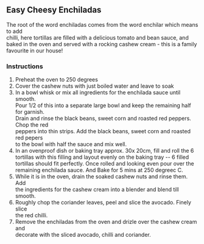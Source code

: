 ## Easy Cheesy Enchiladas

The root of the word enchiladas comes from the word enchilar which means to add  
chilli, here tortillas are filled with a delicious tomato and bean sauce, and  
baked in the oven and served with a rocking cashew cream - this is a family  
favourite in our house!  

### Instructions

1. Preheat the oven to 250 degrees
2. Cover the cashew nuts with just boiled water and leave to soak
3. In a bowl whisk or mix all ingredients for the enchilada sauce until smooth.  
Pour 1/2 of this into a separate large bowl and keep the remaining half for garnish.  
Drain and rinse the black beans, sweet corn and roasted red peppers. Chop the red  
peppers into thin strips. Add the black beans, sweet corn and roasted red pepers  
to the bowl with half the sauce and mix well.
4. In an ovenproof dish or baking tray approx. 30x 20cm, fill and roll the 6  
tortillas with this filling and layout evenly on the baking tray -- 6 filled  
tortillas should fit perfectly. Once rolled and looking even pour over the  
remaining enchilada sauce. And Bake for 5 mins at 250 degreec C.
5. While it is in the oven, drain the soaked cashew nuts and rinse them. Add  
the ingredients for the cashew cream into a blender and blend till smooth.
6. Roughly chop the coriander leaves, peel and slice the avocado. Finely slice  
the red chilli.
7. Remove the enchiladas from the oven and drizle over the cashew cream and  
decorate with the sliced avocado, chilli and coriander.
